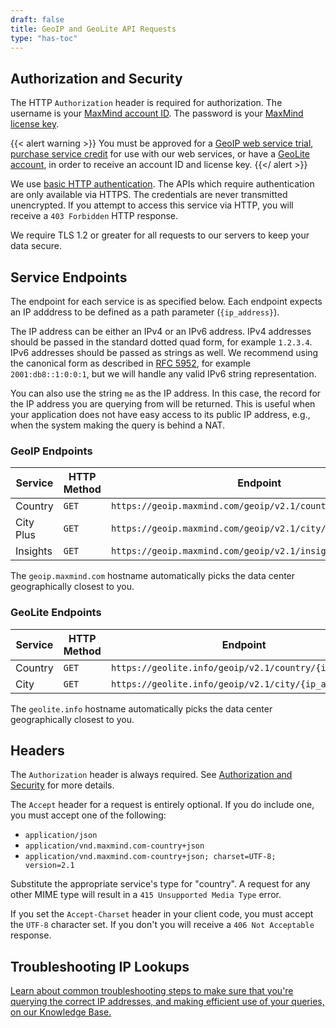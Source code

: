 ```yaml
---
draft: false
title: GeoIP and GeoLite API Requests
type: "has-toc"
---
```


## Authorization and Security

The HTTP `Authorization` header is required for authorization. The username is
your
[MaxMind account ID](https://www.maxmind.com/en/accounts/current/license-key).
The password is your
[MaxMind license key](https://www.maxmind.com/en/accounts/current/license-key).

{{< alert warning >}}
  You must be approved for a [GeoIP web service
  trial](https://www.maxmind.com/en/request-service-trial?service_geoip=1),
  [purchase service credit](https://www.maxmind.com/en/geoip2-precision-insights)
  for use with our web services, or have a [GeoLite
  account](https://www.maxmind.com/en/geolite2/signup), in order to receive an
  account ID and license key.
{{</ alert >}}

We use
[basic HTTP authentication](https://en.wikipedia.org/wiki/Basic_access_authentication).
The APIs which require authentication are only available via HTTPS. The
credentials are never transmitted unencrypted. If you attempt to access this
service via HTTP, you will receive a `403 Forbidden` HTTP response.

We require TLS 1.2 or greater for all requests to our servers to keep your data
secure.

## Service Endpoints

The endpoint for each service is as specified below. Each endpoint expects an IP
adddress to be defined as a path parameter (`{ip_address}`).

The IP address can be either an IPv4 or an IPv6 address. IPv4 addresses should
be passed in the standard dotted quad form, for example `1.2.3.4`. IPv6
addresses should be passed as strings as well. We recommend using the canonical
form as described in [RFC 5952](https://tools.ietf.org/html/rfc5952), for
example `2001:db8::1:0:0:1`, but we will handle any valid IPv6 string
representation.

You can also use the string `me` as the IP address. In this case, the record for
the IP address you are querying from will be returned. This is useful when your
application does not have easy access to its public IP address, e.g., when the
system making the query is behind a NAT.

### GeoIP Endpoints

| Service   | HTTP Method | Endpoint                                                     |
| --------- | ----------- | ------------------------------------------------------------ |
| Country   | `GET`       | `https://geoip.maxmind.com/geoip/v2.1/country/{ip_address}`  |
| City Plus | `GET`       | `https://geoip.maxmind.com/geoip/v2.1/city/{ip_address}`     |
| Insights  | `GET`       | `https://geoip.maxmind.com/geoip/v2.1/insights/{ip_address}` |

The `geoip.maxmind.com` hostname automatically picks the data center
geographically closest to you.

### GeoLite Endpoints

| Service | HTTP Method | Endpoint                                               |
| ------- | ----------- | ------------------------------------------------------ |
| Country | `GET`       | `https://geolite.info/geoip/v2.1/country/{ip_address}` |
| City    | `GET`       | `https://geolite.info/geoip/v2.1/city/{ip_address}`    |

The `geolite.info` hostname automatically picks the data center geographically
closest to you.

## Headers

The `Authorization` header is always required. See
[Authorization and Security](#authorization-and-security) for more details.

The `Accept` header for a request is entirely optional. If you do include one,
you must accept one of the following:

- `application/json`
- `application/vnd.maxmind.com-country+json`
- `application/vnd.maxmind.com-country+json; charset=UTF-8; version=2.1`

Substitute the appropriate service's type for "country". A request for any other
MIME type will result in a `415 Unsupported Media Type` error.

If you set the `Accept-Charset` header in your client code, you must accept the
`UTF-8` character set. If you don't you will receive a `406 Not Acceptable`
response.

## Troubleshooting IP Lookups

[Learn about common troubleshooting steps to make sure that you're querying the correct IP addresses, and making efficient use of your queries, on our Knowledge Base.](https://support.maxmind.com/hc/en-us/articles/4408248823835-Optimize-my-Web-Service-Integration)
